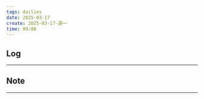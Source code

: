 ```yaml
---
tags: dailies  
date: 2025-03-17
create: 2025-03-17-週一
time: 09:00
---
```

## Log
---


## Note
---

